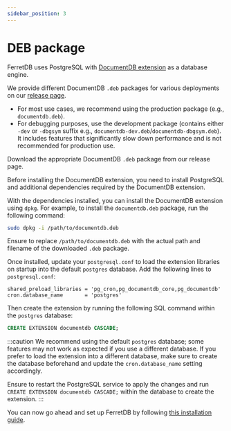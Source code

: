 ```yaml
---
sidebar_position: 3
---
```


# DEB package

FerretDB uses PostgreSQL with [DocumentDB extension](https://github.com/microsoft/documentdb) as a database engine.

We provide different DocumentDB `.deb` packages for various deployments on our [release page](https://github.com/FerretDB/documentdb/releases/).

- For most use cases, we recommend using the production package (e.g., `documentdb.deb`).
- For debugging purposes, use the development package (contains either `-dev` or `-dbgsym` suffix e.g., `documentdb-dev.deb`/`documentdb-dbgsym.deb`).
  It includes features that significantly slow down performance and is not recommended for production use.

Download the appropriate DocumentDB `.deb` package from our release page.

Before installing the DocumentDB extension, you need to install PostgreSQL and additional dependencies required by the DocumentDB extension.

With the dependencies installed, you can install the DocumentDB extension using `dpkg`.
For example, to install the `documentdb.deb` package, run the following command:

```sh
sudo dpkg -i /path/to/documentdb.deb
```

Ensure to replace `/path/to/documentdb.deb` with the actual path and filename of the downloaded `.deb` package.

Once installed, update your `postgresql.conf` to load the extension libraries on startup into the default `postgres` database.
Add the following lines to `postgresql.conf`:

```text
shared_preload_libraries = 'pg_cron,pg_documentdb_core,pg_documentdb'
cron.database_name       = 'postgres'
```

Then create the extension by running the following SQL command within the `postgres` database:

```sql
CREATE EXTENSION documentdb CASCADE;
```

:::caution
We recommend using the default `postgres` database; some features may not work as expected if you use a different database.
If you prefer to load the extension into a different database, make sure to create the database beforehand and update the `cron.database_name` setting accordingly.

Ensure to restart the PostgreSQL service to apply the changes and run `CREATE EXTENSION documentdb CASCADE;` within the database to create the extension.
:::

You can now go ahead and set up FerretDB by following [this installation guide](../ferretdb/deb.md).
